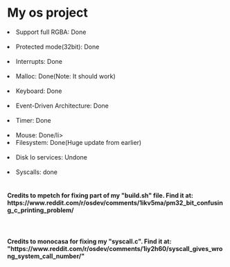 <h1>My os project</h1>

<li>Support full RGBA: Done</li><br>
<li>Protected mode(32bit): Done</li><br>
<li>Interrupts: Done</li><br>
<li>Malloc: Done(Note: It should work)</li><br>
<li>Keyboard: Done</li><br>
<li>Event-Driven Architecture: Done</li><br>
<li>Timer: Done</li><br>
<li>Mouse: Done/li><br>
<li>Filesystem: Done(Huge update from earlier)</li><br>
<li>Disk Io services: Undone</li><br>
<li>Syscalls: done</li><br>

<h4>Credits to mpetch for fixing part of my "build.sh" file. Find it at: https://www.reddit.com/r/osdev/comments/1ikv5ma/pm32_bit_confusing_c_printing_problem/</h4><br>
<h4>Credits to monocasa for fixing my "syscall.c". Find it at: "https://www.reddit.com/r/osdev/comments/1iy2h60/syscall_gives_wrong_system_call_number/"</h4>
